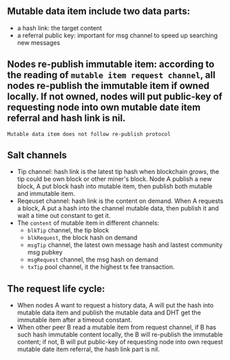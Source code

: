 ## Mutable data item include two data parts:
* a hash link: the target content
* a referral public key: important for msg channel to speed up searching new messages
## Nodes re-publish immutable item: according to the reading of `mutable item request channel`, all nodes re-publish the immutable item if owned locally. If not owned, nodes will put public-key of requesting node into own mutable date item referral and hash link is nil.  
``` 
Mutable data item does not follow re-publish protocol
```
## Salt channels
* Tip channel: hash link is the latest tip hash when blockchain grows, the tip could be own block or other miner's block. Node A publish a new block, A put block hash into mutable item, then publish both mutable and immutable item. 
* Reqeuset channel: hash link is the content on demand. When A requests a block, A put a hash into the channel mutable data, then publish it and wait a time out constant to get it.
* The `content` of mutable item in different channels: 
    * `blkTip` channel, the tip block 
    * `blkRequest`, the block hash on demand
    * `msgTip` channel, the latest own message hash and lastest community msg pubkey
    * `msgRequest` channel, the msg hash on demand
    * `txTip` pool channel, it the highest tx fee transaction. 
## The request life cycle: 
* When nodes A want to request a history data, A will put the hash into mutable data item and publish the mutable data and DHT get the immutable item after a timeout constant.
* When other peer B read a mutable item from request channel, if B has such hash immutable content locally, the B will re-publish the immutable content; if not, B will put public-key of requesting node into own request mutable date item referral, the hash link part is nil. <br><br>

